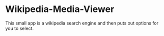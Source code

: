 # Wikipedia-Media-Viewer
This small app is a wikipedia search engine and then puts out options for you to select.
